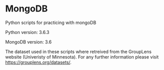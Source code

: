 # MongoDB
Python scripts for practicing with mongoDB

Python version: 3.6.3

MongoDB version: 3.6

The dataset used in these scripts where retreived from the GroupLens website (Univeristy of Minnesota). 
For any further information please visit https://grouplens.org/datasets/.
